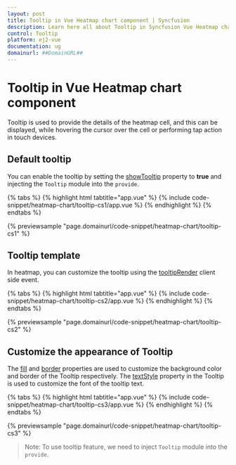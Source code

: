 ```yaml
---
layout: post
title: Tooltip in Vue Heatmap chart component | Syncfusion
description: Learn here all about Tooltip in Syncfusion Vue Heatmap chart component of Syncfusion Essential JS 2 and more.
control: Tooltip 
platform: ej2-vue
documentation: ug
domainurl: ##DomainURL##
---
```


# Tooltip in Vue Heatmap chart component

Tooltip is used to provide the details of the heatmap cell, and this can be displayed, while hovering the cursor over the cell or performing tap action in touch devices.

## Default tooltip

You can enable the tooltip by setting the [showTooltip](https://ej2.syncfusion.com/vue/documentation/api/heatmap/#showtooltip) property to **true** and injecting the `Tooltip` module into the `provide`.

{% tabs %}
{% highlight html tabtitle="app.vue" %}
{% include code-snippet/heatmap-chart/tooltip-cs1/app.vue %}
{% endhighlight %}
{% endtabs %}
        
{% previewsample "page.domainurl/code-snippet/heatmap-chart/tooltip-cs1" %}

## Tooltip template

In heatmap, you can customize the tooltip using the [tooltipRender](../api/heatmap/#tooltiprender) client side event.

{% tabs %}
{% highlight html tabtitle="app.vue" %}
{% include code-snippet/heatmap-chart/tooltip-cs2/app.vue %}
{% endhighlight %}
{% endtabs %}
        
{% previewsample "page.domainurl/code-snippet/heatmap-chart/tooltip-cs2" %}

## Customize the appearance of Tooltip

The [fill](../api/heatmap/tooltipSettings/#fill) and [border](https://ej2.syncfusion.com/vue/documentation/api/heatmap/tooltipSettings/#border) properties are used to customize the background color and border of the Tooltip respectively. The [textStyle](https://ej2.syncfusion.com/vue/documentation/api/heatmap/tooltipSettings/#textstyle) property in the Tooltip is used to customize the font of the tooltip text.

{% tabs %}
{% highlight html tabtitle="app.vue" %}
{% include code-snippet/heatmap-chart/tooltip-cs3/app.vue %}
{% endhighlight %}
{% endtabs %}
        
{% previewsample "page.domainurl/code-snippet/heatmap-chart/tooltip-cs3" %}

>Note: To use tooltip feature, we need to inject `Tooltip` module into the `provide`.
